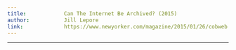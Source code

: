 ```yaml
---
title:            Can The Internet Be Archived? (2015)
author:           Jill Lepore
link:             https://www.newyorker.com/magazine/2015/01/26/cobweb
---
```

---
